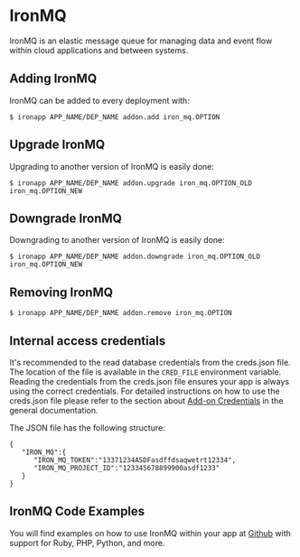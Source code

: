 # IronMQ

IronMQ is an elastic message queue for managing data and event flow within cloud applications and between systems.

## Adding IronMQ

IronMQ can be added to every deployment with:

~~~
$ ironapp APP_NAME/DEP_NAME addon.add iron_mq.OPTION
~~~

## Upgrade IronMQ

Upgrading to another version of IronMQ is easily done:

~~~
$ ironapp APP_NAME/DEP_NAME addon.upgrade iron_mq.OPTION_OLD iron_mq.OPTION_NEW 
~~~

## Downgrade IronMQ

Downgrading to another version of IronMQ is easily done:

~~~
$ ironapp APP_NAME/DEP_NAME addon.downgrade iron_mq.OPTION_OLD iron_mq.OPTION_NEW 
~~~

## Removing IronMQ

~~~
$ ironapp APP_NAME/DEP_NAME addon.remove iron_mq.OPTION
~~~

## Internal access credentials

It's recommended to the read database credentials from the creds.json file. The location of the file is available in the `CRED_FILE` environment variable. Reading the credentials from the creds.json file ensures your app is always using the correct credentials. For detailed instructions on how to use the creds.json file please refer to the section about [Add-on Credentials](https://www.cloudcontrol.com/dev-center/platform-documentation#add-ons) in the general documentation.

The JSON file has the following structure:

~~~
{
   "IRON_MQ":{
      "IRON_MQ_TOKEN":"13371234ASDFasdffdsaqwetrt12334",
      "IRON_MQ_PROJECT_ID":"123345678899900asdf1233"
   }
}
~~~

## IronMQ Code Examples

You will find examples on how to use IronMQ within your app at [Github](https://github.com/iron-io/iron_mq_php) with support for Ruby, PHP, Python, and more.

